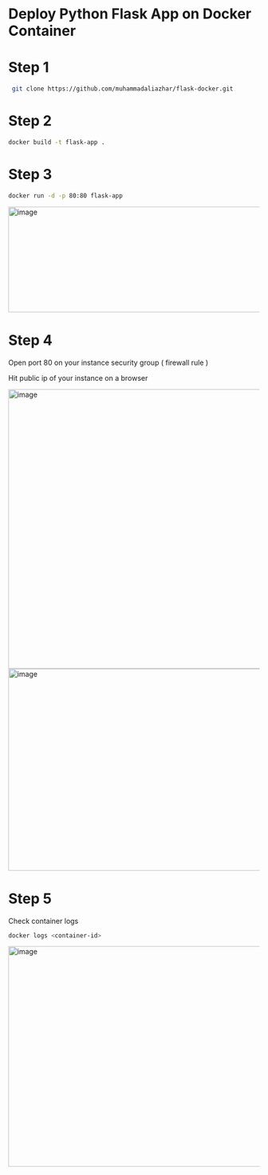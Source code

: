 # Deploy Python Flask App on Docker Container

# Step 1

```bash
 git clone https://github.com/muhammadaliazhar/flask-docker.git
```

# Step 2

```bash
docker build -t flask-app .
```

# Step 3

```bash
docker run -d -p 80:80 flask-app
```

<img width="1666" height="211" alt="image" src="https://github.com/user-attachments/assets/5514175a-45c9-4883-be6a-f2dfc4f44056" />


# Step 4

Open port 80 on your instance security group ( firewall rule )

Hit public ip of your instance on a browser

<img width="1156" height="559" alt="image" src="https://github.com/user-attachments/assets/1f99809b-6798-4189-90cd-7f1dbe660990" />

<img width="582" height="404" alt="image" src="https://github.com/user-attachments/assets/26fa2eef-3551-450b-9d47-5cfa5f11ee7c" />

# Step 5

Check container logs
```bash
docker logs <container-id>
```

<img width="1513" height="441" alt="image" src="https://github.com/user-attachments/assets/8cbfdfc4-7020-4956-b3f7-c91ecd4cca86" />







